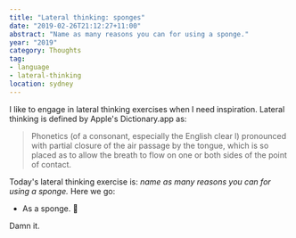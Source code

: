 ```yaml
---
title: "Lateral thinking: sponges"
date: "2019-02-26T21:12:27+11:00"
abstract: "Name as many reasons you can for using a sponge."
year: "2019"
category: Thoughts
tag:
- language
- lateral-thinking
location: sydney
---
```

I like to engage in lateral thinking exercises when I need inspiration. Lateral thinking is defined by Apple's Dictionary.app as:

> Phonetics (of a consonant, especially the English clear l) pronounced with partial closure of the air passage by the tongue, which is so placed as to allow the breath to flow on one or both sides of the point of contact.

Today's lateral thinking exercise is: *name as many reasons you can for using a sponge.* Here we go:

* As a sponge. 🧽

Damn it.

